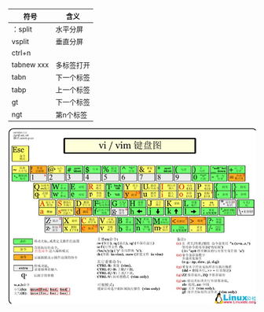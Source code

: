|符号|含义|
|---|---|
|：split  |      水平分屏|
|vsplit   |        垂直分屏|
|ctrl+n|
|tabnew xxx  |  多标签打开|
|tabn   | 下一个标签|
|tabp   | 上一个标签|
|gt    |下一个标签|
|ngt  |  第n个标签|

![](/img/Technology/tool/vim_more/a28e27e8-d156-4b9b-a9cf-217178830362.jpg)

